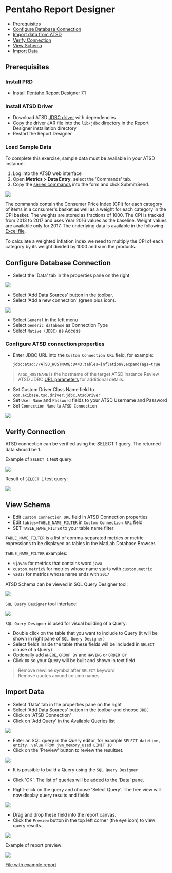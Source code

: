 # Pentaho Report Designer

- [Prerequisites](#prerequisites)
- [Configure Database Connection](#configure-database-connection)
- [Import data from ATSD](#import-data-from-atsd)
- [Verify Connection](#verify-connection)
- [View Schema](#view-schema)
- [Import Data](#import-data)

## Prerequisites

### Install PRD

- Install [Pentaho Report Designer](http://community.pentaho.com/projects/reporting/) 7.1

### Install ATSD Driver

- Download ATSD [JDBC driver](https://github.com/axibase/atsd-jdbc/releases) with dependencies
- Copy the driver JAR file into the `lib/jdbc` directory in the Report Designer installation directory
- Restart the Report Designer

### Load Sample Data

To complete this exercise, sample data must be available in your ATSD instance.

1. Log into the ATSD web interface
2. Open **Metrics > Data Entry**, select the 'Commands' tab.
3. Copy the [series commands](resources/commands.txt) into the form and click Submit/Send.

![](resources/metrics_entry.png)

The commands contain the Consumer Price Index (CPI) for each category of items in a consumer's basket as well as a weight for each category in the CPI basket. The weights are stored as fractions of 1000. The CPI is tracked from 2013 to 2017 and uses Year 2016 values as the baseline. Weight values are available only for 2017. The underlying data is available in the following [Excel file](resources/eng_e02.xls).

To calculate a weighted inflation index we need to multiply the CPI of each category by its weight divided by 1000 and sum the products.

## Configure Database Connection

- Select the 'Data' tab in the properties pane on the right.

![](resources/data_pane.png)

- Select 'Add Data Sources' button in the toolbar.
- Select 'Add a new connection' (green plus icon).

![](resources/new_connection.png)

- Select `General` in the left menu
- Select `Generic database` as Connection Type
- Select `Native (JDBC)` as Access

### Configure ATSD connection properties

- Enter JDBC URL into the `Custom Connection URL` field, for example:

  `jdbc:atsd://ATSD_HOSTNAME:8443;tables=inflation%;expandTags=true`

> `ATSD_HOSTNAME` is the hostname of the target ATSD instance
> Review ATSD JDBC [URL parameters](https://github.com/axibase/atsd-jdbc/blob/master/README.md) for additional details.

- Set Custom Driver Class Name field to `com.axibase.tsd.driver.jdbc.AtsdDriver`
- Set `User Name` and `Password` fields to your ATSD Username and Password
- Set `Connection Name` to `ATSD Connection`

![](resources/atsd_connection.png)

## Verify Connection

ATSD connection can be verified using the SELECT 1 query. The returned data should be 1.

Example of `SELECT 1` test query:

![](resources/select_1.png)

Result of `SELECT 1` test query:

![](resources/select_1_preview.png)

## View Schema

- Edit `Custom Connection URL` field in ATSD Connection properties
- Edit `tables=TABLE_NAME_FILTER` in `Custom Connection URL` field
- SET `TABLE_NAME_FILTER` to your table name filter

`TABLE_NAME_FILTER` is a list of comma-separated metrics or metric expressions to be displayed as tables in the MatLab Database Browser.

`TABLE_NAME_FILTER` examples:
- `%java%` for metrics that contains word `java`
- `custom.metric%` for metrics whose name starts with `custom.metric`
- `%2017` for metrics whose name ends with `2017`

ATSD Schema can be viewed in SQL Query Designer tool:

![](resources/query_text.png)

`SQL Query Designer` tool interface:

![](resources/sql_query_designer.png)

`SQL Query Designer` is used for visual building of a Query:

- Double click on the table that you want to include to Query (it will be shown in right pane of `SQL Query Designer`)
- Select fields inside the table (these fields will be included in `SELECT` clause of a Query)
- Optionally add `WHERE`, `GROUP BY` and `HAVING` or `ORDER BY`
- Click `OK` so your Query will be built and shown in text field
> Remove newline symbol after `SELECT` keyword  
> Remove quotes around column names

## Import Data

- Select 'Data' tab in the properties pane on the right
- Select 'Add Data Sources' button in the toolbar and choose `JDBC`
- Click on 'ATSD Connection'
- Click on 'Add Query' in the Available Queries list

![](resources/add_query.png)

- Enter an SQL query in the Query editor, for example `SELECT datetime, entity, value FROM jvm_memory_used LIMIT 10`
- Click on the 'Preview' button to review the resultset.

![](resources/preview.png)

- It is possible to build a Query using the `SQL Query Designer`

- Click 'OK'. The list of queries will be added to the 'Data' pane.
- Right-click on the query and choose 'Select Query'. The tree view will now display query results and fields.

![](resources/data_pane_updated.png)

- Drag and drop these field into the report canvas.
- Click the `Preview` button in the top left corner (the eye icon) to view query results.

![](resources/report.png)

Example of report preview:

![](resources/report_preview.png)

[File with example report](resources/report.prpt)
